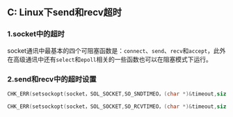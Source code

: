 ## C: Linux下send和recv超时


### 1.socket中的超时

socket通讯中最基本的四个可阻塞函数是：`connect`、`send`、`recv`和`accept`，此外在高级通讯中还有`select`和`epoll`相关的一些函数也可以在阻塞模式下运行。

### 2.send和recv中的超时设置

```c
CHK_ERR(setsockopt(socket，SOL_SOCKET,SO_SNDTIMEO，(char *)&timeout,sizeof(struct timeval)));

CHK_ERR(setsockopt(socket，SOL_SOCKET,SO_RCVTIMEO，(char *)&timeout,sizeof(struct timeval)));
```